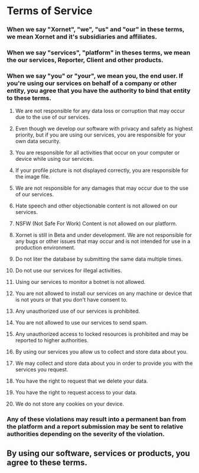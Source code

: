 # Terms of Service

### When we say "Xornet", "we", "us" and "our" in these terms, we mean Xornet and it's subsidiaries and affiliates.

### When we say "services", "platform" in theses terms, we mean the our services, Reporter, Client and other products.

### When we say "you" or "your", we mean you, the end user. If you're using our services on behalf of a company or other entity, you agree that you have the authority to bind that entity to these terms.

1.  We are not responsible for any data loss or corruption that may occur
    due to the use of our services.

2.  Even though we develop our software with privacy and safety as highest
    priority, but if you are using our services, you are responsible for
    your own data security.

3.  You are responsible for all activities that occur on your computer or
    device while using our services.

4.  If your profile picture is not displayed correctly, you are responsible
    for the image file.

5.  We are not responsible for any damages that may occur due to the
    use of our services.

6.  Hate speech and other objectionable content is not allowed on
    our services.

7.  NSFW (Not Safe For Work) Content is not allowed on our platform.

8.  Xornet is still in Beta and under development. We are not responsible
    for any bugs or other issues that may occur and is not intended for
    use in a production environment.

9.  Do not liter the database by submitting the same data multiple times.

10. Do not use our services for illegal activities.

11. Using our services to monitor a botnet is not allowed.

12. You are not allowed to install our services on any machine or device
    that is not yours or that you don't have consent to.

13. Any unauthorized use of our services is prohibited.

14. You are not allowed to use our services to send spam.

15. Any unauthorized access to locked resources is prohibited and may
    be reported to higher authorities.

16. By using our services you allow us to collect and store data about you.

17. We may collect and store data about you in order to provide you with
    the services you request.

18. You have the right to request that we delete your data.

19. You have the right to request access to your data.

20. We do not store any cookies on your device.

### Any of these violations may result into a permanent ban from the platform and a report submission may be sent to relative authorities depending on the severity of the violation.

## By using our software, services or products, you agree to these terms.
